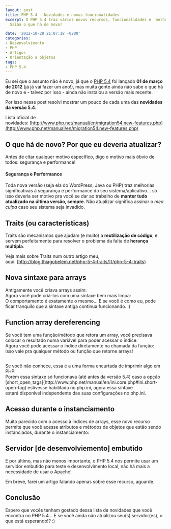 ```yaml
---
layout: post
title: PHP 5.4 - Novidades e novas funcionalidades
excerpt: O PHP 5.4 traz vários novos recursos, funcionalidades e  melhorias de sintaxe.
  Saiba o que há de novo!

date: '2012-10-28 21:07:18 -0200'
categories:
- Desenvolvimento
- PHP
- Artigos
- Orientação a objetos
tags:
- PHP 5.4
---
```

Eu sei que o assunto não é novo, já que o [PHP 5.4](http://php.net/releases/5_4_0.php) foi lançado <strong>01 de março de 2012</strong> (já já vai fazer um ano!), mas muita gente ainda não sabe o que há de novo e - talvez por isso - ainda não instalou a versão mais recente.

Por isso nesse post resolvi mostrar um pouco de cada uma das <strong>novidades da versão 5.4</strong>.

Lista oficial de novidades: [http://www.php.net/manual/en/migration54.new-features.php](http://www.php.net/manual/en/migration54.new-features.php)

<h2>O que há de novo? Por que eu deveria atualizar?</h2>
Antes de citar qualquer motivo específico, digo o motivo mais óbvio de todos: segurança e performance!

<h4>Segurança e Performance</h4>
Toda nova versão (seja ela do WordPress, Java ou PHP) traz melhorias significativas à segurança e performance do seu sistema/aplicativo... só isso deveria ser motivo pra você se dar ao trabalho de <strong>manter tudo atualizado na última versão, sempre</strong>. Não atualizar significa assinar o <em>mea culpa</em> caso seu sistema seja invadido.

<h2>Traits (ou características)</h2>
Traits são mecanismos que ajudam (e muito) a <strong>reutilização de código</strong>, e servem perfeitamente para resolver o problema da falta de <strong>herança múltipla</strong>.

Veja mais sobre Traits num outro artigo meu, aqui: [http://blog.thiagobelem.net/php-5-4-traits/](/php-5-4-traits)

<h2>Nova sintaxe para arrays</h2>
Antigamente você criava arrays assim:

<div data-gist-id="3970221" data-gist-show-loading="false"></div>
Agora você pode criá-los com uma sintaxe bem mais limpa:

<div data-gist-id="3970226" data-gist-show-loading="false"></div>
O comportamento é exatamente o mesmo... E se você é como eu, pode ficar tranquilo que a sintaxe antiga continua funcionando. :)

<h2>Function array dereferencing</h2>
Se você tem uma função/método que retora um array, você precisava colocar o resultado numa variável para poder acessar o índice:

<div data-gist-id="3970242" data-gist-show-loading="false"></div>
Agora você pode acessar o índice diretamente na chamada da função:

<div data-gist-id="3970245" data-gist-show-loading="false"></div>
Isso vale pra qualquer método ou função que retorne arrays!

<h2><?="Sempre disponível"?></h2>
Se você não conhece, essa é a uma forma encurtada de imprimir algo em PHP:

<div data-gist-id="3970264" data-gist-show-loading="false"></div>
Porém essa sintaxe só funcionava (até antes da versão 5.4) caso a opção [short_open_tags](http://www.php.net/manual/en/ini.core.php#ini.short-open-tag) estivesse habilitada no php.ini, agora essa sintaxe estará disponível independente das suas configurações no php.ini.

<h2>Acesso durante o instanciamento</h2>
Muito parecido com o acesso à índices de arrays, esse novo recurso permite que você acesse atributos e métodos de objetos que estão sendo instanciados, durante o instanciamento:

<div data-gist-id="3970279" data-gist-show-loading="false"></div>
<h2>Servidor [de desenvolviemento] embutido</h2>
E por último, mas não menos importante, o PHP 5.4 nos permite usar um servidor embutido para teste e desenvolvimento local, não há mais a necessidade de usar o Apache!

Em breve, farei um artigo falando apenas sobre esse recurso, aguarde.

<h2>Conclusão</h2>
Espero que vocês tenham gostado dessa lista de novidades que você encontra no PHP 5.4... E se você ainda não atualizou seu(s) servidor(es), o que está esperando!? :)

